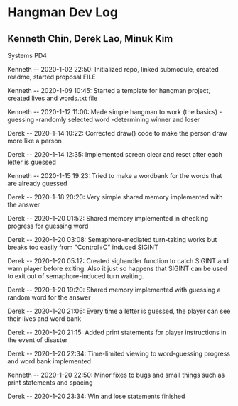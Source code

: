 # Hangman Dev Log
## Kenneth Chin, Derek Lao, Minuk Kim
Systems PD4

Kenneth -- 2020-1-02 22:50:
Initialized repo, linked submodule, created readme, started proposal FILE

Kenneth -- 2020-1-09 10:45:
Started a template for hangman project, created lives and words.txt file

Kenneth -- 2020-1-12 11:00:
Made simple hangman to work (the basics)
-guessing
-randomly selected word
-determining winner and loser

Derek -- 2020-1-14 10:22:
Corrected draw() code to make the person draw more like a person

Derek -- 2020-1-14 12:35:
Implemented screen clear and reset after each letter is guessed

Kenneth -- 2020-1-15 19:23:
Tried to make a wordbank for the words that are already guessed

Derek -- 2020-1-18 20:20:
Very simple shared memory implemented with the answer

Derek -- 2020-1-20 01:52:
Shared memory implemented in checking progress for guessing word

Derek -- 2020-1-20 03:08:
Semaphore-mediated turn-taking works but breaks too easily from "Control+C"
induced SIGINT

Derek -- 2020-1-20 05:12:
Created sighandler function to catch SIGINT and warn player before exiting.
Also it just so happens that SIGINT can be used to exit out of
semaphore-induced turn waiting.

Derek -- 2020-1-20 19:20:
Shared memory implemented with guessing a random word for the answer

Derek -- 2020-1-20 21:06:
Every time a letter is guessed, the player can see their lives and word bank

Derek -- 2020-1-20 21:15:
Added print statements for player instructions in the event of disaster

Derek -- 2020-1-20 22:34:
Time-limited viewing to word-guessing progress and word bank implemented

Kenneth -- 2020-1-20 22:50:
Minor fixes to bugs and small things such as print statements and spacing

Derek -- 2020-1-20 23:34:
Win and lose statements finished
